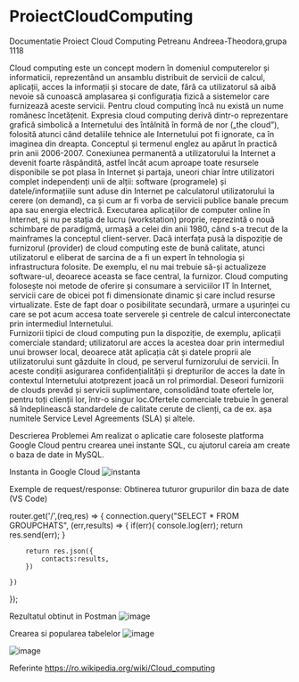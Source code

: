 # ProiectCloudComputing
Documentatie Proiect Cloud Computing
Petreanu Andreea-Theodora,grupa 1118

Cloud computing este un concept modern în domeniul computerelor și informaticii, reprezentând un ansamblu distribuit de servicii de calcul, aplicații, acces la informații și stocare de date, fără ca utilizatorul să aibă nevoie să cunoască amplasarea și configurația fizică a sistemelor care furnizează aceste servicii. Pentru cloud computing încă nu există un nume românesc încetățenit.
Expresia cloud computing derivă dintr-o reprezentare grafică simbolică a Internetului des întâlnită în formă de nor („the cloud”), folosită atunci când detaliile tehnice ale Internetului pot fi ignorate, ca în imaginea din dreapta. Conceptul și termenul englez au apărut în practică prin anii 2006-2007.
Conexiunea permanentă a utilizatorului la Internet a devenit foarte răspândită, astfel încât acum aproape toate resursele disponibile se pot plasa în Internet și partaja, uneori chiar între utilizatori complet independenți unii de alții: software (programele) și datele/informațiile sunt aduse din Internet pe calculatorul utilizatorului la cerere (on demand), ca și cum ar fi vorba de servicii publice banale precum apa sau energia electrică.
Executarea aplicațiilor de computer online în Internet, și nu pe stația de lucru (workstation) proprie, reprezintă o nouă schimbare de paradigmă, urmașă a celei din anii 1980, când s-a trecut de la mainframes la conceptul client-server. Dacă interfața pusă la dispoziție de furnizorul (provider) de cloud computing este de bună calitate, atunci utilizatorul e eliberat de sarcina de a fi un expert în tehnologia și infrastructura folosite. De exemplu, el nu mai trebuie să-și actualizeze software-ul, deoarece aceasta se face central, la furnizor. 
Cloud computing folosește noi metode de oferire și consumare a serviciilor IT în Internet, servicii care de obicei pot fi dimensionate dinamic și care includ resurse virtualizate. Este de fapt doar o posibilitate secundară, urmare a ușurinței cu care se pot acum accesa toate serverele și centrele de calcul interconectate prin intermediul Internetului.  
Furnizorii tipici de cloud computing pun la dispoziție, de exemplu, aplicații comerciale standard; utilizatorul are acces la acestea doar prin intermediul unui browser local, deoarece atât aplicația cât și datele proprii ale utilizatorului sunt găzduite în cloud, pe serverul furnizorului de servicii. În aceste condiții asigurarea confidențialității și drepturilor de acces la date în contextul Internetului atotprezent joacă un rol primordial.
Deseori furnizorii de clouds prevăd și servicii suplimentare, consolidând toate ofertele lor, pentru toți clienții lor, într-o singur loc.Ofertele comerciale trebuie în general să îndeplinească standardele de calitate cerute de clienți, ca de ex. așa numitele Service Level Agreements (SLA) și altele. 

  


Descrierea Problemei
Am realizat o aplicatie care foloseste platforma Google Cloud pentru crearea unei instante SQL, cu ajutorul careia am create o baza de date in MySQL. 

Instanta in Google Cloud
![instanta](https://user-images.githubusercontent.com/72292316/168495538-9cd7bf5c-f5f3-40b1-adb0-f78f38191ce9.png)

Exemple de request/response:
Obtinerea tuturor grupurilor din baza de date (VS Code)

router.get('/',(req,res) => {
    connection.query("SELECT * FROM GROUPCHATS", (err,results) => {
        if(err){
            console.log(err);
            return res.send(err);
        }

        return res.json({
            contacts:results,
        })

    })

});

Rezultatul obtinut in Postman
![image](https://user-images.githubusercontent.com/72292316/168495610-ae39704f-2d9b-4c52-b529-47b2de56068b.png)

Crearea si popularea tabelelor
![image](https://user-images.githubusercontent.com/72292316/168495720-3f26720d-a9ae-4f19-97e3-cc8c6b529c26.png)

![image](https://user-images.githubusercontent.com/72292316/168495724-bb4a8aa2-e9e8-4127-9e96-c196df829945.png)

 
Referinte
https://ro.wikipedia.org/wiki/Cloud_computing

